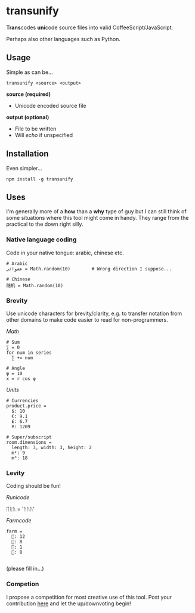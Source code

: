 # transunify

**Trans**codes **uni**code source files into valid CoffeeScript/JavaScript.

Perhaps also other languages such as Python.

## Usage
Simple as can be...
```
transunify <source> <output>
```
**source (required)**

- Unicode encoded source file

**output (optional)**

- File to be written
- Will *echo* if unspecified

## Installation
Even simpler...
```
npm install -g transunify
```

## Uses
I'm generally more of a **how** than a **why** type of guy but I can still think of some situations where this tool might come in handy. They range from the practical to the down right silly.

### Native language coding
Code in your native tongue: arabic, chinese etc.

```
# Arabic
عشوائي = Math.random(10) 		# Wrong direction I suppose...

# Chinese
随机 = Math.random(10)
```
### Brevity
Use unicode characters for brevity/clarity, e.g. to transfer notation from other domains to make code easier to read for non-programmers.

*Math*

```
# Sum
∑ = 0
for num in series
  ∑ += num

# Angle
φ = 10
x = r cos φ
```

*Units*
```
# Currencies
product.price =
  $: 10
  €: 9.1
  £: 6.7
  ¥: 1209

# Super/subscript
room.dimensions =
  length: 3, width: 3, height: 2
  m²: 9
  m³: 18 
```
### Levity
Coding should be fun!

*Runicode*

ᛖᚱᚤ = 'ᚤᚤᚤ'

*Farmcode*

```
farm =
  🐄: 12
  🐑: 8
  🐓: 1
  🐔: 8
  
```

(please fill in...)

### Competion

I propose a competition for most creative use of this tool. Post your contribution [here](https://www.reddit.com/me/m/transunify) and let the up/downvoting begin!
